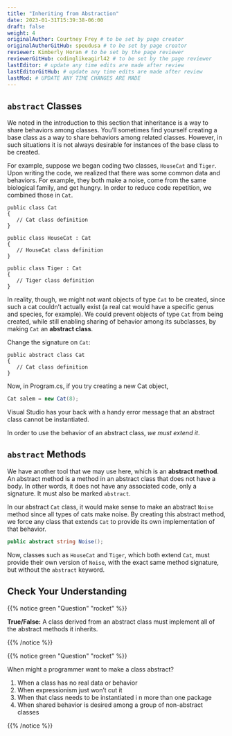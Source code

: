 ```yaml
---
title: "Inheriting from Abstraction"
date: 2023-01-31T15:39:38-06:00
draft: false
weight: 4
originalAuthor: Courtney Frey # to be set by page creator
originalAuthorGitHub: speudusa # to be set by page creator
reviewer: Kimberly Horan # to be set by the page reviewer
reviewerGitHub: codinglikeagirl42 # to be set by the page reviewer
lastEditor: # update any time edits are made after review
lastEditorGitHub: # update any time edits are made after review
lastMod: # UPDATE ANY TIME CHANGES ARE MADE
---
```


## `abstract` Classes

We noted in the introduction to this section that inheritance is a way to share behaviors among classes. You’ll sometimes find yourself creating a base class as a way to share behaviors among related classes. However, in such situations it is not always desirable for instances of the base class to be created.

For example, suppose we began coding two classes, `HouseCat` and `Tiger`. Upon writing the code, we realized that there was some common data and behaviors. For example, they both make a noise, come from the same biological family, and get hungry. In order to reduce code repetition, we combined those in `Cat`.

```csharp{linenos=table,hl_lines=[],linenostart=1}
public class Cat
{
   // Cat class definition
}

public class HouseCat : Cat
{
   // HouseCat class definition
}

public class Tiger : Cat
{
   // Tiger class definition
}
```

In reality, though, we might not want objects of type `Cat` to be created, since such a cat couldn’t actually exist (a real cat would have a specific genus and species, for example). We could prevent objects of type `Cat` from being created, while still enabling sharing of behavior among its subclasses, by making `Cat` an **abstract class**.

Change the signature on `Cat`:

```csharp{linenos=table,hl_lines=[],linenostart=4}
public abstract class Cat
{
   // Cat class definition
}
```

Now, in Program.cs, if you try creating a new Cat object,

```csharp
Cat salem = new Cat(8);
```

Visual Studio has your back with a handy error message that an abstract class cannot be instantiated.

In order to use the behavior of an abstract class, *we must extend it*.

## `abstract` Methods

We have another tool that we may use here, which is an **abstract method**. An abstract method is a method in an abstract class that does not have a body. In other words, it does not have any associated code, only a signature. It must also be marked `abstract`.

In our abstract `Cat` class, it would make sense to make an abstract `Noise` method since all types of cats make noise. By creating this abstract method, we force any class that extends `Cat` to provide its own implementation of that behavior.

```csharp
public abstract string Noise();
```

Now, classes such as `HouseCat` and `Tiger`, which both extend `Cat`, must provide their own version of `Noise`, with the exact same method signature, but without the `abstract` keyword.

## Check Your Understanding

{{% notice green  "Question" "rocket" %}} 

**True/False:** A class derived from an abstract class must implement all of the abstract methods it inherits.

<!-- ans: True -->
{{% /notice %}}


{{% notice green  "Question" "rocket" %}} 

When might a programmer want to make a class abstract?

   1. When a class has no real data or behavior
   1. When expressionism just won’t cut it
   1. When that class needs to be instantiated i   n more than one package
   1. When shared behavior is desired among a group of non-abstract classes

<!-- ans: When shared behavior is desired among a group of non-abstract classes  -->
{{% /notice %}}